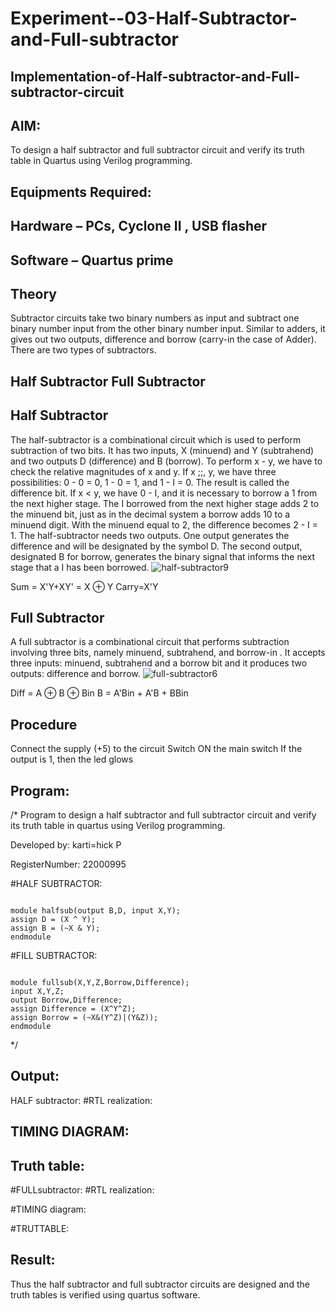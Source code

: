 # Experiment--03-Half-Subtractor-and-Full-subtractor
## Implementation-of-Half-subtractor-and-Full-subtractor-circuit
## AIM:
To design a half subtractor and full subtractor circuit and verify its truth table in Quartus using Verilog programming.

## Equipments Required:
## Hardware – PCs, Cyclone II , USB flasher
## Software – Quartus prime
## Theory
Subtractor circuits take two binary numbers as input and subtract one binary number input from the other binary number input. Similar to adders, it gives out two outputs, difference and borrow (carry-in the case of Adder). There are two types of subtractors.

## Half Subtractor Full Subtractor
## Half Subtractor
The half-subtractor is a combinational circuit which is used to perform subtraction of two bits. It has two inputs, X (minuend) and Y (subtrahend) and two outputs D (difference) and B (borrow). To perform x - y, we have to check the relative magnitudes of x and y. If x ;;, y, we have three possibilities: 0 - 0 = 0, 1 - 0 = 1, and 1 - I = 0. The result is called the difference bit. If x < y, we have 0 - I, and it is necessary to borrow a 1 from the next higher stage. The I borrowed from the next higher stage adds 2 to the minuend bit, just as in the decimal system a borrow adds 10 to a minuend digit. With the minuend equal to 2, the difference becomes 2 - I = 1. The half-subtractor needs two outputs. One output generates the difference and will be designated by the symbol D. The second output, designated B for borrow, generates the binary signal that informs the next stage that a I has been borrowed.
![half-subtractor9](https://user-images.githubusercontent.com/36288975/166112538-58c3bc7c-ee5d-4e6a-ac8d-8e8328efe27a.png)


Sum = X'Y+XY' = X ⊕ Y
Carry=X'Y

## Full Subtractor
A full subtractor is a combinational circuit that performs subtraction involving three bits, namely minuend, subtrahend, and borrow-in . It accepts three inputs: minuend, subtrahend and a borrow bit and it produces two outputs: difference and borrow. 
![full-subtractor6](https://user-images.githubusercontent.com/36288975/166112541-24c68359-3de8-4674-ae22-8272ffc385ed.png)


Diff = A ⊕ B ⊕ Bin B = A'Bin + A'B + BBin

## Procedure



Connect the supply (+5) to the circuit Switch ON the main switch If the output is 1,
then the led glows


## Program:
/*
Program to design a half subtractor and full subtractor circuit and verify its truth table in quartus using Verilog programming.

Developed by: karti=hick P

RegisterNumber:  22000995

#HALF SUBTRACTOR:
```

module halfsub(output B,D, input X,Y);
assign D = (X ^ Y);
assign B = (~X & Y);
endmodule
```

#FILL SUBTRACTOR:
```

module fullsub(X,Y,Z,Borrow,Difference);
input X,Y,Z;
output Borrow,Difference;
assign Difference = (X^Y^Z);
assign Borrow = (~X&(Y^Z)|(Y&Z));
endmodule

```
*/

## Output:
HALF subtractor:
#RTL realization:

## TIMING DIAGRAM:



##  Truth table:


#FULLsubtractor:
#RTL realization:



#TIMING diagram:



#TRUTTABLE:





## Result:
Thus the half subtractor and full subtractor circuits are designed and the truth tables is verified using quartus software.
